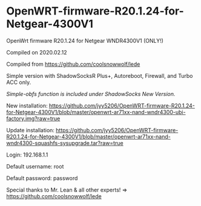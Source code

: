 # OpenWRT-firmware-R20.1.24-for-Netgear-4300V1

OpenWrt firmware R20.1.24 for Netgear WNDR4300V1 (ONLY!)

Compiled on 2020.02.12

Compiled from https://github.com/coolsnowwolf/lede

Simple version with ShadowSocksR Plus+, Autoreboot, Firewall, and Turbo ACC only.

*Simple-obfs function is included under ShadowSocks New Version.*


New installation: https://github.com/jyy5206/OpenWRT-firmware-R20.1.24-for-Netgear-4300V1/blob/master/openwrt-ar71xx-nand-wndr4300-ubi-factory.img?raw=true

Update installation: https://github.com/jyy5206/OpenWRT-firmware-R20.1.24-for-Netgear-4300V1/blob/master/openwrt-ar71xx-nand-wndr4300-squashfs-sysupgrade.tar?raw=true


Login: 192.168.1.1

Default username: root

Default password: password


Special thanks to Mr. Lean & all other experts! => https://github.com/coolsnowwolf/lede
